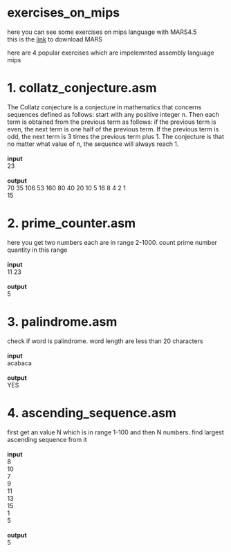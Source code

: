 # exercises_on_mips
here you can see some exercises on mips language with MARS4.5<br>
this is the [link](https://courses.missouristate.edu/KenVollmar/MARS/download.htm) to download MARS

here are 4 popular exercises which are impelemnted assembly language mips

# 1. **collatz_conjecture.asm** <br>
The Collatz conjecture is a conjecture in mathematics that concerns sequences defined as follows: start with any positive integer n. Then each term is obtained from the previous term as follows: if the previous term is even, the next term is one half of the previous term. If the previous term is odd, the next term is 3 times the previous term plus 1. The conjecture is that no matter what value of n, the sequence will always reach 1. <br><br>
**input**<br>
23 <br><br>
**output**<br>
70 35 106 53 160 80 40 20 10 5 16 8 4 2 1<br>
15<br>

# 2. **prime_counter.asm** <br>
here you get two numbers each are in range 2-1000. count prime number quantity in this range<br><br>
**input**<br>
11 23 <br><br>
**output**<br>
5

# 3. **palindrome.asm**<br>
check if word is palindrome. word length are less than 20 characters<br><br>
**input**<br>
acabaca <br><br>
**output**<br>
YES

# 4. **ascending_sequence.asm**<br>
first get an value N which is in range 1-100 and then N numbers. find largest ascending sequence from it<br><br>
**input**<br>
8 <br>
10 <br>
7 <br>
9 <br>
11 <br>
13 <br>
15 <br>
1 <br>
5 <br><br>
**output**<br>
5



